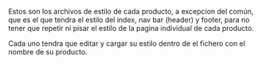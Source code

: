  Estos son los archivos de estilo de cada producto, a excepcion del común, que es el que tendra el estilo del index, nav bar (header) y footer, para no tener que repetir ni pisar el estilo de la pagina individual de cada producto.

 Cada uno tendra que editar y cargar su estilo dentro de el fichero con el nombre de su producto.

